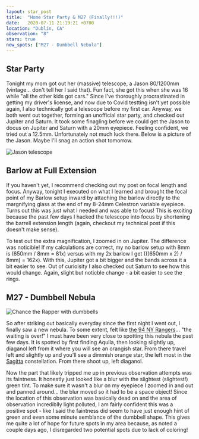 ```yaml
---
layout: star_post
title:  "Home Star Party & M27 (Finally!!!)"
date:   2020-07-11 21:19:21 +0700
location: "Dublin, CA"
observation: "8"
stars: true
new_spots: ["M27 - Dumbbell Nebula"]
---
```


## Star Party

Tonight my mom got out her (massive) telescope, a Jason 80/1200mm (vintage... don't tell her I said that). Fun fact, she got this when she was 16 while "all the other kids got cars." Since I've thoroughly procrastinated in getting my driver's license, and now due to Covid testting isn't yet possible again, I also technically got a telescope before my first car. Anyway, we both went out together, forming an unofficial star party, and checked out Jupiter and Saturn. It took some finagling before we could get the Jason to docus on Jupiter and Saturn with a 20mm eyepiece. Feeling confident, we tried out a 12.5mm. Unfortunately not much luck there. Below is a picture of the Jason. Maybe I'll snag an action shot tomorrow.

![Jason telescope](https://imgur.com/3yrkcFf.png)

## Barlow at Full Extension

If you haven't yet, I recommend checking out my post on focal length and focus. Anyway, tonight I executed on what I learned and brought the focal point of my Barlow setup inward by attaching the barlow directly to the margnifying glass at the end of my 8-24mm Celestron variable eyepiece. Turns out this was just what I needed and was able to focus! This is exciting because the past few days I hacked the telescope into focus by shortening the barrell extension length (again, checkout my technical post if this doesn't make sense). 

To test out the extra magnification, I zoomed in on Jupiter. The difference was noticible! If my calculations are correct, my no barlow setup with 8mm is (650mm / 8mm = 81x) versus with my 2x barlow I get (((650mm x 2) / 8mm) = 162x). With this, Jupiter got a bit bigger and the bands across it a bit easier to see. Out of curioisity I also checked out Saturn to see how this would change. Again, slight but noticble change - a bit easier to see the rings.

## M27 - Dumbbell Nebula

![Chance the Rapper with dumbbells](https://media.giphy.com/media/PjOi4kgUeH0fQmr8aK/giphy.gif)

So after striking out basically everyday since the first night I went out, I finally saw a new nebula. To some extent, felt like [the 94 NY Rangers](https://www.youtube.com/watch?v=UAhMe-wSMxE)... "the waiting is over!" I must have been very close to spotting this nebula the past few days. It is spotted by first finding Aquila, then looking slightly up, diaganol left from it where you will see an orangish star. From there travel left and slightly up and you'll see a dimmish orange star, the left most in the [Sagitta](https://www.google.com/search?client=firefox-b-1-d&q=sagitta+constellation) constellation. From there shoot up, left diaganol. 

Now the part that likely tripped me up in previous observation attempts was its faintness. It honestly just looked like a blur with the slightest (slightest!) green tint. To make sure it wasn't a blur on my eyepiece I zoomed in and out and panned around... the blur moved so it had to be a space object! Since the location of this observation was basically dead on and the area of observation incrediblly light polluted, I am fairly confident this was a positive spot - like I said the faintness did seem to have just enough hint of green and even some minute semblance of the dumbbell shape. This gives me quite a lot of hope for future spots in my area because, as noted a couple days ago, I disregarded two potential spots due to lack of coloring!
